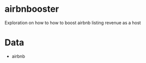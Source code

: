 # airbnbooster
Exploration on how to how to boost airbnb listing revenue as a host

# Data
+ airbnb
